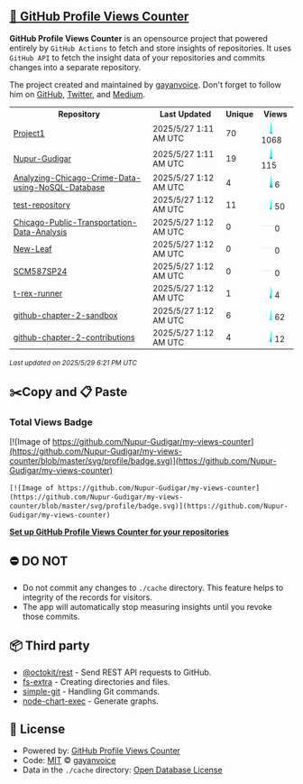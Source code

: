 ## [🚀 GitHub Profile Views Counter](https://github.com/gayanvoice/github-profile-views-counter)
**GitHub Profile Views Counter** is an opensource project that powered entirely by  `GitHub Actions` to fetch and store insights of repositories.
It uses `GitHub API` to fetch the insight data of your repositories and commits changes into a separate repository.

The project created and maintained by [gayanvoice](https://github.com/gayanvoice). Don't forget to follow him on [GitHub](https://github.com/gayanvoice), [Twitter](https://twitter.com/gayanvoice), and [Medium](https://gayanvoice.medium.com/).

<table>
	<tr>
		<th>
			Repository
		</th>
		<th>
			Last Updated
		</th>
		<th>
			Unique
		</th>
		<th>
			Views
		</th>
	</tr>
	<tr>
		<td>
			<a href="https://github.com/Nupur-Gudigar/my-views-counter/tree/master/readme/953498133/year.md">
				Project1
			</a>
		</td>
		<td>
			2025/5/27 1:11 AM UTC
		</td>
		<td>
			70
		</td>
		<td>
			<img alt="Response time graph" src="https://github.com/Nupur-Gudigar/my-views-counter/raw/master/graph/953498133/small/year.png" height="20"> 1068
		</td>
	</tr>
	<tr>
		<td>
			<a href="https://github.com/Nupur-Gudigar/my-views-counter/tree/master/readme/953997944/year.md">
				Nupur-Gudigar
			</a>
		</td>
		<td>
			2025/5/27 1:11 AM UTC
		</td>
		<td>
			19
		</td>
		<td>
			<img alt="Response time graph" src="https://github.com/Nupur-Gudigar/my-views-counter/raw/master/graph/953997944/small/year.png" height="20"> 115
		</td>
	</tr>
	<tr>
		<td>
			<a href="https://github.com/Nupur-Gudigar/my-views-counter/tree/master/readme/755386523/year.md">
				Analyzing-Chicago-Crime-Data-using-NoSQL-Database
			</a>
		</td>
		<td>
			2025/5/27 1:12 AM UTC
		</td>
		<td>
			4
		</td>
		<td>
			<img alt="Response time graph" src="https://github.com/Nupur-Gudigar/my-views-counter/raw/master/graph/755386523/small/year.png" height="20"> 6
		</td>
	</tr>
	<tr>
		<td>
			<a href="https://github.com/Nupur-Gudigar/my-views-counter/tree/master/readme/952027651/year.md">
				test-repository
			</a>
		</td>
		<td>
			2025/5/27 1:12 AM UTC
		</td>
		<td>
			11
		</td>
		<td>
			<img alt="Response time graph" src="https://github.com/Nupur-Gudigar/my-views-counter/raw/master/graph/952027651/small/year.png" height="20"> 50
		</td>
	</tr>
	<tr>
		<td>
			<a href="https://github.com/Nupur-Gudigar/my-views-counter/tree/master/readme/816065386/year.md">
				Chicago-Public-Transportation-Data-Analysis
			</a>
		</td>
		<td>
			2025/5/27 1:12 AM UTC
		</td>
		<td>
			0
		</td>
		<td>
			<img alt="Response time graph" src="https://github.com/Nupur-Gudigar/my-views-counter/raw/master/graph/816065386/small/year.png" height="20"> 0
		</td>
	</tr>
	<tr>
		<td>
			<a href="https://github.com/Nupur-Gudigar/my-views-counter/tree/master/readme/816072591/year.md">
				New-Leaf
			</a>
		</td>
		<td>
			2025/5/27 1:12 AM UTC
		</td>
		<td>
			0
		</td>
		<td>
			<img alt="Response time graph" src="https://github.com/Nupur-Gudigar/my-views-counter/raw/master/graph/816072591/small/year.png" height="20"> 0
		</td>
	</tr>
	<tr>
		<td>
			<a href="https://github.com/Nupur-Gudigar/my-views-counter/tree/master/readme/777939785/year.md">
				SCM587SP24
			</a>
		</td>
		<td>
			2025/5/27 1:12 AM UTC
		</td>
		<td>
			0
		</td>
		<td>
			<img alt="Response time graph" src="https://github.com/Nupur-Gudigar/my-views-counter/raw/master/graph/777939785/small/year.png" height="20"> 0
		</td>
	</tr>
	<tr>
		<td>
			<a href="https://github.com/Nupur-Gudigar/my-views-counter/tree/master/readme/954031080/year.md">
				t-rex-runner
			</a>
		</td>
		<td>
			2025/5/27 1:12 AM UTC
		</td>
		<td>
			1
		</td>
		<td>
			<img alt="Response time graph" src="https://github.com/Nupur-Gudigar/my-views-counter/raw/master/graph/954031080/small/year.png" height="20"> 4
		</td>
	</tr>
	<tr>
		<td>
			<a href="https://github.com/Nupur-Gudigar/my-views-counter/tree/master/readme/953493884/year.md">
				github-chapter-2-sandbox
			</a>
		</td>
		<td>
			2025/5/27 1:12 AM UTC
		</td>
		<td>
			6
		</td>
		<td>
			<img alt="Response time graph" src="https://github.com/Nupur-Gudigar/my-views-counter/raw/master/graph/953493884/small/year.png" height="20"> 62
		</td>
	</tr>
	<tr>
		<td>
			<a href="https://github.com/Nupur-Gudigar/my-views-counter/tree/master/readme/955546787/year.md">
				github-chapter-2-contributions
			</a>
		</td>
		<td>
			2025/5/27 1:12 AM UTC
		</td>
		<td>
			4
		</td>
		<td>
			<img alt="Response time graph" src="https://github.com/Nupur-Gudigar/my-views-counter/raw/master/graph/955546787/small/year.png" height="20"> 12
		</td>
	</tr>
</table>

<small><i>Last updated on 2025/5/29 6:21 PM UTC</i></small>

## ✂️Copy and 📋 Paste
### Total Views Badge
[![Image of https://github.com/Nupur-Gudigar/my-views-counter](https://github.com/Nupur-Gudigar/my-views-counter/blob/master/svg/profile/badge.svg)](https://github.com/Nupur-Gudigar/my-views-counter)

```readme
[![Image of https://github.com/Nupur-Gudigar/my-views-counter](https://github.com/Nupur-Gudigar/my-views-counter/blob/master/svg/profile/badge.svg)](https://github.com/Nupur-Gudigar/my-views-counter)
```
[**Set up GitHub Profile Views Counter for your repositories**](https://github.com/gayanvoice/github-profile-views-counter)
## ⛔ DO NOT
- Do not commit any changes to `./cache` directory. This feature helps to integrity of the records for visitors.
- The app will automatically stop measuring insights until you revoke those commits.
## 📦 Third party

- [@octokit/rest](https://www.npmjs.com/package/@octokit/rest) - Send REST API requests to GitHub.
- [fs-extra](https://www.npmjs.com/package/fs-extra) - Creating directories and files.
- [simple-git](https://www.npmjs.com/package/simple-git) - Handling Git commands.
- [node-chart-exec](https://www.npmjs.com/package/node-chart-exec) - Generate graphs.
## 📄 License
- Powered by: [GitHub Profile Views Counter](https://github.com/gayanvoice/github-profile-views-counter)
- Code: [MIT](./LICENSE) © [gayanvoice](https://github.com/gayanvoice)
- Data in the `./cache` directory: [Open Database License](https://opendatacommons.org/licenses/odbl/1-0/)